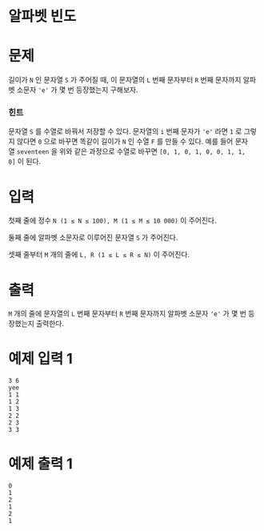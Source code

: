 # **알파벳 빈도**

# **문제**

길이가 `N` 인 문자열 `S` 가 주어질 때, 이 문자열의 `L` 번째 문자부터 `R` 번째 문자까지 알파벳 소문자 `'e'` 가 몇 번 등장했는지 구해보자.

### **힌트**

문자열 `S` 를 수열로 바꿔서 저장할 수 있다. 문자열의 `i` 번째 문자가 `'e'` 라면 `1` 로 그렇지 않다면 `0` 으로 바꾸면 똑같이 길이가 `N` 인 수열 `F` 를 만들 수 있다. 예를 들어 문자열 `seventeen` 을 위와 같은 과정으로 수열로 바꾸면 `[0, 1, 0, 1, 0, 0, 1, 1, 0]` 이 된다.

# **입력**

첫째 줄에 정수 `N (1 ≤ N ≤ 100), M (1 ≤ M ≤ 10 000)` 이 주어진다.

둘째 줄에 알파벳 소문자로 이루어진 문자열 `S` 가 주어진다.

셋째 줄부터 `M` 개의 줄에 `L, R (1 ≤ L ≤ R ≤ N)` 이 주어진다.

# **출력**

`M` 개의 줄에 문자열의 `L` 번째 문자부터 `R` 번째 문자까지 알파벳 소문자 `'e'` 가 몇 번 등장했는지 출력한다.

# **예제 입력 1**

```
3 6
yee
1 1
1 2
1 3
2 2
2 3
3 3
```

# **예제 출력 1**

```
0
1
2
1
2
1
```
